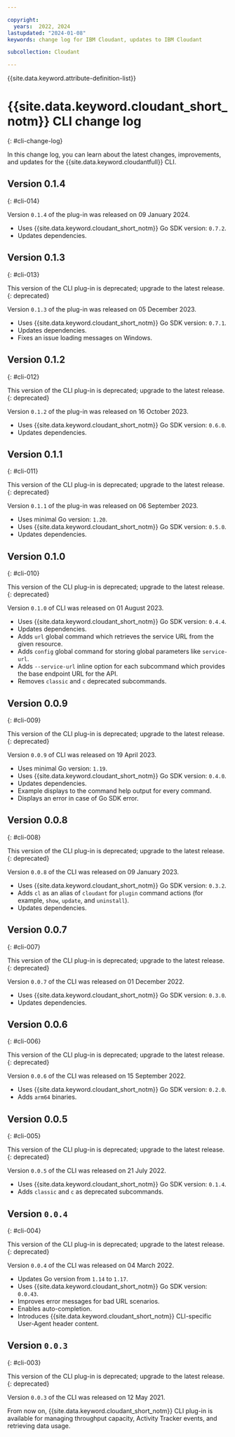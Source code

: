 ```yaml
---

copyright:
  years:  2022, 2024
lastupdated: "2024-01-08"
keywords: change log for IBM Cloudant, updates to IBM Cloudant

subcollection: Cloudant

---
```


{{site.data.keyword.attribute-definition-list}}

# {{site.data.keyword.cloudant_short_notm}} CLI change log
{: #cli-change-log}

In this change log, you can learn about the latest changes, improvements, and updates for the {{site.data.keyword.cloudantfull}} CLI. 

## Version 0.1.4
{: #cli-014}

Version `0.1.4` of the plug-in was released on 09 January 2024.

- Uses {{site.data.keyword.cloudant_short_notm}} Go SDK version: `0.7.2`.
- Updates dependencies.

## Version 0.1.3
{: #cli-013}

This version of the CLI plug-in is deprecated; upgrade to the latest release.
{: deprecated}

Version `0.1.3` of the plug-in was released on 05 December 2023.

- Uses {{site.data.keyword.cloudant_short_notm}} Go SDK version: `0.7.1`.
- Updates dependencies.
- Fixes an issue loading messages on Windows.

## Version 0.1.2
{: #cli-012}

This version of the CLI plug-in is deprecated; upgrade to the latest release.
{: deprecated}

Version `0.1.2` of the plug-in was released on 16 October 2023.

- Uses {{site.data.keyword.cloudant_short_notm}} Go SDK version: `0.6.0`.
- Updates dependencies.

## Version 0.1.1
{: #cli-011}

This version of the CLI plug-in is deprecated; upgrade to the latest release.
{: deprecated}

Version `0.1.1` of the plug-in was released on 06 September 2023.

- Uses minimal Go version: `1.20`.
- Uses {{site.data.keyword.cloudant_short_notm}} Go SDK version: `0.5.0`.
- Updates dependencies.

## Version 0.1.0
{: #cli-010}

This version of the CLI plug-in is deprecated; upgrade to the latest release.
{: deprecated}

Version `0.1.0` of CLI was released on 01 August 2023.

- Uses {{site.data.keyword.cloudant_short_notm}} Go SDK version: `0.4.4`.
- Updates dependencies.
- Adds `url` global command which retrieves the service URL from the given resource.
- Adds `config` global command for storing global parameters like `service-url`.
- Adds `--service-url` inline option for each subcommand which provides the base endpoint URL for the API.
- Removes `classic` and `c` deprecated subcommands.


## Version 0.0.9
{: #cli-009}

This version of the CLI plug-in is deprecated; upgrade to the latest release.
{: deprecated}

Version `0.0.9` of CLI was released on 19 April 2023.

- Uses minimal Go version: `1.19`.
- Uses {{site.data.keyword.cloudant_short_notm}} Go SDK version: `0.4.0`.
- Updates dependencies.
- Example displays to the command help output for every command.
- Displays an error in case of Go SDK error.

## Version 0.0.8
{: #cli-008}

This version of the CLI plug-in is deprecated; upgrade to the latest release.
{: deprecated}

Version `0.0.8` of the CLI was released on 09 January 2023. 

- Uses {{site.data.keyword.cloudant_short_notm}} Go SDK version: `0.3.2`.
- Adds `cl` as an alias of `cloudant` for  `plugin` command actions (for example, `show`, `update`, and `uninstall`).
- Updates dependencies.

## Version 0.0.7
{: #cli-007}

This version of the CLI plug-in is deprecated; upgrade to the latest release.
{: deprecated}

Version `0.0.7` of the CLI was released on 01 December 2022. 

- Uses {{site.data.keyword.cloudant_short_notm}} Go SDK version: `0.3.0`.
- Updates dependencies.

## Version 0.0.6
{: #cli-006}

This version of the CLI plug-in is deprecated; upgrade to the latest release.
{: deprecated}

Version `0.0.6` of the CLI was released on 15 September 2022. 

- Uses {{site.data.keyword.cloudant_short_notm}} Go SDK version: `0.2.0`.
- Adds `arm64` binaries.

## Version 0.0.5
{: #cli-005}

This version of the CLI plug-in is deprecated; upgrade to the latest release.
{: deprecated}

Version `0.0.5` of the CLI was released on 21 July 2022. 

- Uses {{site.data.keyword.cloudant_short_notm}} Go SDK version: `0.1.4`.
- Adds `classic` and `c` as deprecated subcommands.

## Version `0.0.4`
{: #cli-004}

This version of the CLI plug-in is deprecated; upgrade to the latest release.
{: deprecated}

Version `0.0.4` of the CLI was released on 04 March 2022.

- Updates Go version from `1.14` to `1.17`.
- Uses {{site.data.keyword.cloudant_short_notm}} Go SDK version: `0.0.43`.
- Improves error messages for bad URL scenarios.
- Enables auto-completion.
- Introduces {{site.data.keyword.cloudant_short_notm}} CLI-specific User-Agent header content.

## Version `0.0.3`
{: #cli-003}

This version of the CLI plug-in is deprecated; upgrade to the latest release.
{: deprecated}

Version `0.0.3` of the CLI was released on 12 May 2021.

From now on, {{site.data.keyword.cloudant_short_notm}} CLI plug-in is available for managing throughput capacity, Activity Tracker events, and retrieving data usage.



